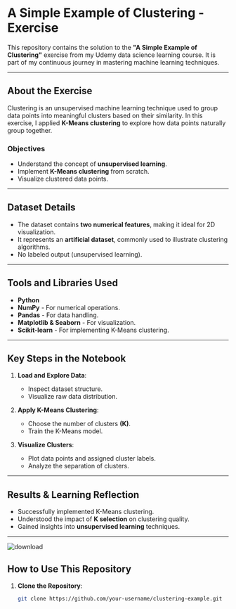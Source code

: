 # A Simple Example of Clustering - Exercise

This repository contains the solution to the **"A Simple Example of Clustering"** exercise from my Udemy data science learning course. It is part of my continuous journey in mastering machine learning techniques.

---

## About the Exercise

Clustering is an unsupervised machine learning technique used to group data points into meaningful clusters based on their similarity. In this exercise, I applied **K-Means clustering** to explore how data points naturally group together.

### **Objectives**
- Understand the concept of **unsupervised learning**.
- Implement **K-Means clustering** from scratch.
- Visualize clustered data points.

---

## **Dataset Details**
- The dataset contains **two numerical features**, making it ideal for 2D visualization.
- It represents an **artificial dataset**, commonly used to illustrate clustering algorithms.
- No labeled output (unsupervised learning).

---

## **Tools and Libraries Used**
- **Python**
- **NumPy** - For numerical operations.
- **Pandas** - For data handling.
- **Matplotlib & Seaborn** - For visualization.
- **Scikit-learn** - For implementing K-Means clustering.

---

## **Key Steps in the Notebook**
1. **Load and Explore Data**:
   - Inspect dataset structure.
   - Visualize raw data distribution.
   
2. **Apply K-Means Clustering**:
   - Choose the number of clusters **(K)**.
   - Train the K-Means model.

4. **Visualize Clusters**:
   - Plot data points and assigned cluster labels.
   - Analyze the separation of clusters.

---

## **Results & Learning Reflection**
- Successfully implemented K-Means clustering.
- Understood the impact of **K selection** on clustering quality.
- Gained insights into **unsupervised learning** techniques.

---
   
![download](https://github.com/user-attachments/assets/8bdfcbe3-3154-4be3-804b-0dff66525c4d)

## **How to Use This Repository**
1. **Clone the Repository**:
   ```bash
   git clone https://github.com/your-username/clustering-example.git
